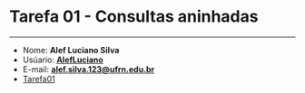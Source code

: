 # Tarefa 01 - Consultas aninhadas
* * *
* Nome: **Alef Luciano Silva**
* Usúario: **[AlefLuciano](https://github.com/AlefLuciano)**
* E-mail: **<alef.silva.123@ufrn.edu.br>**
* [Tarefa01](https://github.com/AlefLuciano/BD-II/tree/main/Tarefa01Quest%C3%B5es)
